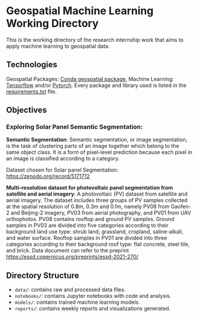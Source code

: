 # Geospatial Machine Learning Working Directory

This is the working directory of the research internship work that aims to apply machine learning to geospatial data.

## Technologies

Geospatial Packages: [Conda geospatial package](https://geospatial.gishub.org/), Machine Learning: [Tensorflow](tensorflow.org) and/or [Pytorch](pytorch.org). Every package and library used is listed in the [requirements.txt](requirements.txt) file.

## Objectives

### Exploring Solar Panel Semantic Segmentation:

**Semantic Segmentation**:
Semantic segmentation, or image segmentation, is the task of clustering parts of an image together which belong to the same object class. It is a form of pixel-level prediction because each pixel in an image is classified according to a category.

Dataset chosen for Solar panel Segmentation: https://zenodo.org/record/5171712

**Multi-resolution dataset for photovoltaic panel segmentation from satellite and aerial imagery**: A photovoltaic (PV) dataset from satellite and aerial imagery. The dataset includes three groups of PV samples collected at the spatial resolution of 0.8m, 0.3m and 0.1m, namely PV08 from Gaofen-2 and Beijing-2 imagery, PV03 from aerial photography, and PV01 from UAV orthophotos. PV08 contains rooftop and ground PV samples. Ground samples in PV03 are divided into five categories according to their background land use type: shrub land, grassland, cropland, saline-alkali, and water surface. Rooftop samples in PV01 are divided into three categories according to their background roof type: flat concrete, steel tile, and brick. Data document can refer to the preprint https://essd.copernicus.org/preprints/essd-2021-270/


## Directory Structure

- `data/`: contains raw and processed data files.
- `notebooks/`: contains Jupyter notebooks with code and analysis.
- `models/`: contains trained machine learning models.
- `reports/`: contains weekly reports and visualizations generated.
